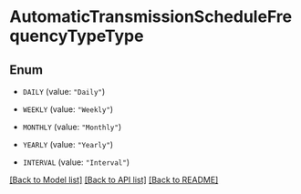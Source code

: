 # AutomaticTransmissionScheduleFrequencyTypeType

## Enum


* `DAILY` (value: `"Daily"`)

* `WEEKLY` (value: `"Weekly"`)

* `MONTHLY` (value: `"Monthly"`)

* `YEARLY` (value: `"Yearly"`)

* `INTERVAL` (value: `"Interval"`)


[[Back to Model list]](../README.md#documentation-for-models) [[Back to API list]](../README.md#documentation-for-api-endpoints) [[Back to README]](../README.md)



